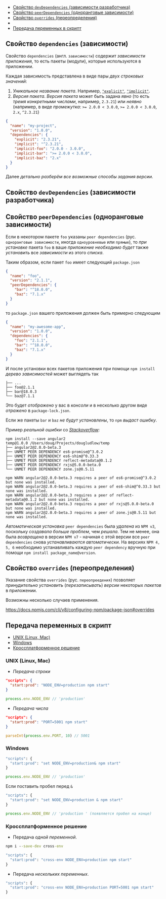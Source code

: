 - [Свойство `devDependencies` (зависимости разработчика)](#свойство-peer-dependencies-одноранговые-зависимости)
- [Свойство `peerDependencies` (одноранговые зависимости)](#свойствоpeer-dependencies-одноранговые-зависимости)
- [Свойство `overrides` (переопределения)](#свойствоoverrides-переопределения)
- 
- [Передача переменных в скрипт](#передача-переменных-в-скрипт)

## Свойство `dependencies` (зависимости)

Свойство `dependencies` (англ. `зависимости`) содержит *зависимости приложения*, то есть пакеты (модули), которые используются в приложении.

Каждая зависимость представлена в виде пары *двух строковых значений*:
1) *Уникальное название пакета*. Например, [`"explicit"`](https://www.npmjs.com/package/explicit), [`"implicit"`](https://www.npmjs.com/package/implicit).
2) *Версия пакета*. *Версия пакета* может быть задана *явно* (то есть *тремя конкретными числами*, например, `2.3.21`) или *неявно* (например, в виде *промежутка*: `>= 2.0.0 < 3.0.0`, `>= 2.0.0 < 3.0.0`, `2.x`, `^2.3.21`)
```json
{
  "name": "my-project",
  "version": "1.0.0",
  "dependencies": {
    "explicit": "2.3.21",
    "implicit": "^2.3.21",
    "implicit-foo": "2.0.0 - 3.0.0",
    "implicit-bar": ">= 2.0.0 < 3.0.0",
    "implicit-baz": "2.x"
  }
}
```

Далее *детально разберём все возможные способы задания версии*.


## Свойство `devDependencies` (зависимости разработчика)



## Свойство `peerDependencies` (одноранговые зависимости)

Если в некотором пакете `foo` указаны `peer dependencies` (рус. `одноранговые зависимости`, иногда `одноуровневые` или `прямые`), то *при установке* пакета `foo` в ваше *приложение* *необходимо будет* также *установить* все *зависимости* из этого *списка*.

Таким образом, если пакет `foo` имеет следующий `package.json`
```json
{
  "name": "foo",
  "version": "2.1.1",
  "peerDependencies": {
    "bar": "^18.0.0",
    "baz": "7.1.x"
  }
} 
```
то `package.json` вашего приложения должен быть примерно следующим
```json
{
  "name": "my-awesome-app",
  "version": "1.0.0",
  "dependencies": {
    "foo": "2.1.1",
    "bar": "^18.0.0",
    "baz": "7.1.x"
  }
} 
```
И после установки всех пакетов приложения при помощи `npm install` *дерево зависимостей* может выглядеть так
```terminal
├── ...
├── foo@2.1.1
├── bar@18.0.3
└── baz@7.1.1
```
Это будет *отображено* у вас в *консоли* и в несколько другом виде *отражено* в `package-lock.json`.

Если же пакеты `bar` и `baz` *не будут установлены*, то `npm` *выдаст ошибку*.

Пример *реальной ошибки* со [*Stackoverflow*](https://stackoverflow.com/questions/35207380/how-to-install-npm-peer-dependencies-automatically):
```terminal
npm install --save angular2
temp@1.0.0 /Users/doug/Projects/dougludlow/temp
├── angular2@2.0.0-beta.3 
├── UNMET PEER DEPENDENCY es6-promise@^3.0.2
├── UNMET PEER DEPENDENCY es6-shim@^0.33.3
├── UNMET PEER DEPENDENCY reflect-metadata@0.1.2
├── UNMET PEER DEPENDENCY rxjs@5.0.0-beta.0
└── UNMET PEER DEPENDENCY zone.js@0.5.11

npm WARN angular2@2.0.0-beta.3 requires a peer of es6-promise@^3.0.2 but none was installed.
npm WARN angular2@2.0.0-beta.3 requires a peer of es6-shim@^0.33.3 but none was installed.
npm WARN angular2@2.0.0-beta.3 requires a peer of reflect-metadata@0.1.2 but none was installed.
npm WARN angular2@2.0.0-beta.3 requires a peer of rxjs@5.0.0-beta.0 but none was installed.
npm WARN angular2@2.0.0-beta.3 requires a peer of zone.js@0.5.11 but none was installed.
```

*Автоматическая установка* `peer dependencies` была *удалена* из `NPM v3`, поскольку *создавала больше проблем*, чем *решала*. Тем не менее, она была *возвращена* в версии `NPM v7` - начиная с этой версии все `peer dependencies` снова *устанавливаются автоматически*. На версиях `NPM 4, 5, 6` необходимо устанавливать каждую `peer dependency` вручную при помощи `npm install package_name@version`.

## Свойство `overrides` (переопределения)

Указание свойства `overrides` (рус. `переопреедения`) позволяет *принудительно установить* (*перезаписывать*) *версии* некоторых *пакетов* в приложении.

Возможны несколько случаев применения.

<!-- Например, необходимо, чтобы в приложении использоваласть только одна версия пакета `foo` безоговорочно, тогда
```json
{
  "overrides": {
    "foo": "1.0.0"
  }
}
```

установить во всём проекте единую версию конкретного пакета вне зависимости от того, какая 

Overrides provide a way to replace a package in your dependency tree with another version, or another package entirely. These changes can be scoped as specific or as vague as desired.

To make sure the package foo is always installed as version 1.0.0 no matter what version your dependencies rely on: -->

https://docs.npmjs.com/cli/v8/configuring-npm/package-json#overrides

## Передача переменных в скрипт
- [UNIX (Linux, Mac)](#unix-linux-mac)
- [Windows](#windows)
- [Кроссплатформенное решение](#кроссплатформенное-решение)

### UNIX (Linux, Mac)
* *Передача строки*
```JSON
"scripts": {
  "start:prod": "NODE_ENV=production npm start"
}
```
```js
process.env.NODE_ENV // 'production'
```
* *Передача числа*
```JSON
"scripts": {
  "start:prod": "PORT=5001 npm start"
}
```
```js
parseInt(process.env.PORT, 10) // 5001
```
### Windows
```cmd
"scripts": {
  "start:prod": "set NODE_ENV=production& npm start"
}
```
```js
process.env.NODE_ENV // 'production'
```
Если поставить пробел перед `&`
```cmd
"scripts": {
  "start:prod": "set NODE_ENV=production & npm start"
}
```
```js
process.env.NODE_ENV // 'production ' (появляется пробел на конце)
```
### Кроссплатформенное решение
* Передача *одной переменной*.
```cmd
npm i --save-dev cross-env
```
```cmd
"scripts": {
  "start:prod": "cross-env NODE_ENV=production npm start"
}
```
* Передача *нескольких переменных*.
```cmd
"scripts": {
  "start:prod": "cross-env NODE_ENV=production PORT=5001 npm start"
}
```
